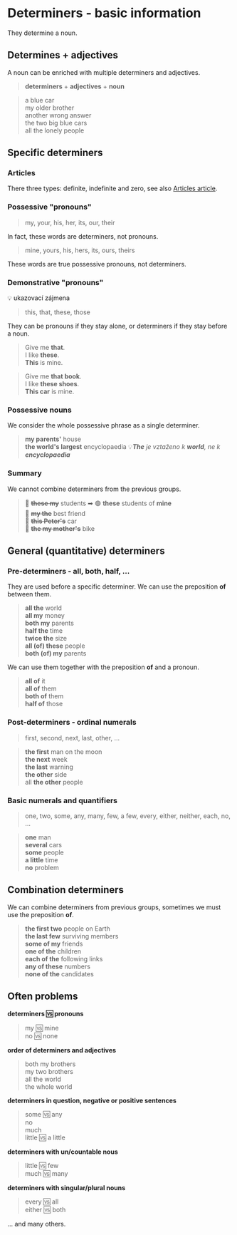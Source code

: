 # Determiners - basic information

They determine a noun.

## Determines + adjectives

A noun can be enriched with multiple determiners and adjectives.

> **determiners** + **adjectives** + **noun** <br/>

> a blue car <br/>
> my older brother <br/>
> another wrong answer <br/>
> the two big blue cars <br/>
> all the lonely people <br/>

## Specific determiners

### Articles

There three types: definite, indefinite and zero, see also [Articles article](articles.md).

### Possessive "pronouns"

> my, your, his, her, its, our, their <br/>

In fact, these words are determiners, not pronouns.

> mine, yours, his, hers, its, ours, theirs

These words are true possessive pronouns, not determiners.

### Demonstrative "pronouns"

💡 ukazovací zájmena

> this, that, these, those <br/>

They can be pronouns if they stay alone, or determiners if they stay before a noun.

> Give me **that**. <br/>
> I like **these**. <br/>
> **This** is mine. <br/>

> Give me **that book**. <br/>
> I like **these shoes**. <br/>
> **This car** is mine. <br/>

### Possessive nouns

We consider the whole possessive phrase as a single determiner.

> **my parents'** house <br/>
> **the world's largest** encyclopaedia 💡***The** je vztaženo k **world**, ne k **encyclopaedia***<br/>

### Summary

We cannot combine determiners from the previous groups.

> 🔴 **~~these my~~** students ➡ 🟢 **these** students of **mine** <br/>
> 🔴 **~~my the~~** best friend <br/>
> 🔴 **~~this Peter's~~** car <br/>
> 🔴 **~~the my mother's~~** bike <br/>

## General (quantitative) determiners

### Pre-determiners - all, both, half, ...

They are used before a specific determiner. We can use the preposition **of** between them.

> **all the** world <br/>
> **all my** money <br/>
> **both my** parents <br/>
> **half the** time <br/>
> **twice the** size <br/>
> **all (of) these** people <br/>
> **both (of) my** parents <br/>

We can use them together with the preposition **of** and a pronoun.

> **all of** it <br/>
> **all of** them <br/>
> **both of** them <br/>
> **half of** those <br/>

### Post-determiners - ordinal numerals

> first, second, next, last, other, ... <br/>

> **the first** man on the moon <br/>
> **the next** week <br/>
> **the last** warning <br/>
> **the other** side <br/>
> all **the other** people <br/>

### Basic numerals and quantifiers

> one, two, some, any, many, few, a few, every, either, neither, each, no, ... <br/>

> **one** man <br/>
> **several** cars <br/>
> **some** people <br/>
> **a little** time <br/>
> **no** problem <br/>

## Combination determiners

We can combine determiners from previous groups, sometimes we must use the preposition **of**.

> **the first two** people on Earth <br/>
> **the last few** surviving members <br/>
> **some of my** friends <br/>
> **one of the** children <br/>
> **each of the** following links <br/>
> **any of these** numbers <br/>
> **none of the** candidates <br/>

## Often problems

**determiners 🆚 pronouns**

> my 🆚 mine <br/>
> no 🆚 none <br/>

**order of determiners and adjectives**

> both my brothers <br/>
> my two brothers <br/>
> all the world <br/>
> the whole world <br/>

**determiners in question, negative or positive sentences**

> some 🆚 any <br/>
> no <br/>
> much <br/>
> little 🆚 a little <br/>

**determiners with un/countable nous**

> little 🆚 few <br/>
> much 🆚 many <br/>

**determiners with singular/plural nouns**

> every 🆚 all <br/>
> either 🆚 both <br/>

... and many others.
